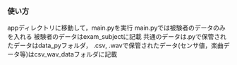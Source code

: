 ### 使い方

appディレクトリに移動して，main.pyを実行
main.pyでは被験者のデータのみを入れる
被験者のデータはexam_subjectに記載
共通のデータは.pyで保管されたデータはdata_pyフォルダ，
.csv, .wavで保管されたデータ(センサ値，楽曲データ等)はcsv_wav_dataフォルダに記載